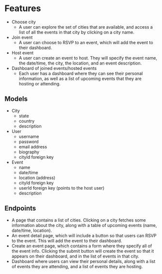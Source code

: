 # Features
- Choose city
    - A user can explore the set of cities that are available, and access a list of all the events in that city by clicking on a city name.
- Join event
    - A user can choose to RSVP to an event, which will add the event to their dashboard.
- Host event
    - A user can create an event to host. They will specify the event name, the date/time, the city, the location, and an event description.
- Dashboard of joined events/hosted events
    - Each user has a dashboard where they can see their personal information, as well as a list of upcoming events that they are hosting or attending.

## Models
- City
    - state
    - country
    - description
- User
    - username
    - password
    - email address
    - biography
    - cityId foreign key
- Event
    - name
    - date/time
    - location (address)
    - cityId foreign key
    - userId foreign key (points to the host user)
    - description

## Endpoints
- A page that contains a list of cities. Clicking on a city fetches some information about the city, along with a table of upcoming events (name, date/time, location).
- An event detail page, which will include a button so that users can RSVP to the event. This will add the event to their dashboard.
- Create an event page, which contains a form where they specify all of the event info. Clicking the submit button will create the event so that it appears on their dashboard, and in the list of events in that city.
- Dashboard where users can view their personal details, along with a list of events they are attending, and a list of events they are hosting.
